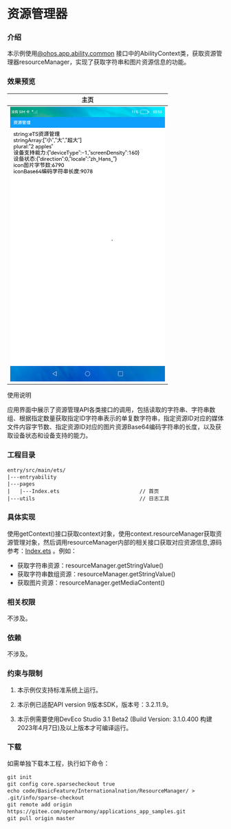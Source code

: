 # 资源管理器

### 介绍

本示例使用[@ohos.app.ability.common](https://gitee.com/openharmony/docs/blob/master/zh-cn/application-dev/reference/apis/js-apis-app-ability-common.md)
接口中的AbilityContext类，获取资源管理器resourceManager，实现了获取字符串和图片资源信息的功能。

### 效果预览

|主页|
|---|
|![main](sceenshots/device/main.png)|

使用说明

应用界面中展示了资源管理API各类接口的调用，包括读取的字符串、字符串数组、根据指定数量获取指定ID字符串表示的单复数字符串，指定资源ID对应的媒体文件内容字节数、指定资源ID对应的图片资源Base64编码字符串的长度，以及获取设备状态和设备支持的能力。

### 工程目录

```
entry/src/main/ets/
|---entryability
|---pages
|   |---Index.ets                          // 首页
|---utils                                  // 日志工具
```

### 具体实现

使用getContext()接口获取context对象，使用context.resourceManager获取资源管理对象，然后调用resourceManager内部的相关接口获取对应资源信息,源码参考：[Index.ets](entry/src/main/ets/pages/Index.ets)
。例如：
* 获取字符串资源：resourceManager.getStringValue()
* 获取字符串数组资源：resourceManager.getStringValue()
* 获取图片资源：resourceManager.getMediaContent()


### 相关权限

不涉及。

### 依赖

不涉及。

### 约束与限制

1. 本示例仅支持标准系统上运行。

2. 本示例已适配API version 9版本SDK，版本号：3.2.11.9。

3. 本示例需要使用DevEco Studio 3.1 Beta2 (Build Version: 3.1.0.400 构建 2023年4月7日)及以上版本才可编译运行。

### 下载

如需单独下载本工程，执行如下命令：

```
git init
git config core.sparsecheckout true
echo code/BasicFeature/Internationalnation/ResourceManager/ > .git/info/sparse-checkout
git remote add origin https://gitee.com/openharmony/applications_app_samples.git
git pull origin master
```

